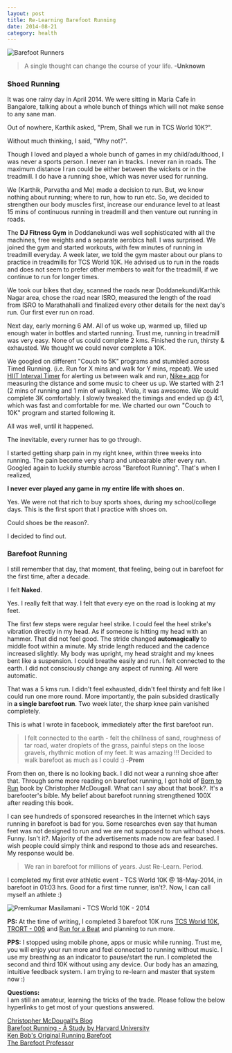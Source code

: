 ```yaml
---
layout: post
title: Re-Learning Barefoot Running
date: 2014-08-21
category: health
---
```


![Barefoot Runners]({{site.img-url}}/barefoot-running-couples.jpg)  

> A single thought can change the course of your life. **-Unknown**

### Shoed Running  

It was one rainy day in April 2014. We were sitting in Maria Cafe in Bangalore, talking about a whole bunch of things which will not make sense to any sane man. 

Out of nowhere, Karthik asked, "Prem, Shall we run in TCS World 10K?".  

Without much thinking, I said, "Why not?".  

Though I loved and played a whole bunch of games in my child/adulthood, I was never a sports person. I never ran in tracks. I never ran in roads. The maximum distance I ran could be either between the wickets or in the treadmill. I do have a running shoe, which was never used for running.  

We (Karthik, Parvatha and Me) made a decision to run. But, we know nothing about running; where to run, how to run etc. So, we decided to strengthen our body muscles first, increase our endurance level to at least 15 mins of continuous running in treadmill and then venture out running in roads.

The **DJ Fitness Gym** in Doddanekundi was well sophisticated with all the machines, free weights and a separate aerobics hall. I was surprised. We joined the gym and started workouts, with few minutes of running in treadmill everyday. A week later, we told the gym master about our plans to practice in treadmills for TCS World 10K. He advised us to run in the roads and does not seem to prefer other members to wait for the treadmill, if we continue to run for longer times.

We took our bikes that day, scanned the roads near Doddanekundi/Karthik Nagar area, chose the road near ISRO, measured the length of the road from ISRO to Marathahalli and finalized every other details for the next day's run. Our first ever run on road.  

Next day, early morning 6 AM. All of us  woke up, warmed up, filled up enough water in bottles and started running. Trust me, running in treadmill was very easy. None of us could complete 2 kms. Finished the run, thirsty & exhausted. We thought we could never complete a 10K.  

We googled on different "Couch to 5K" programs and stumbled across Timed Running. (i.e. Run for X mins and walk for Y mins, repeat). We used [HIIT Interval Timer](https://play.google.com/store/apps/details?id=sk.halmi.itimer&hl=en) for alerting us between walk and run, [Nike+ app](https://play.google.com/store/apps/details?id=com.nike.plusgps&hl=en) for measuring the distance and some music to cheer us up.  We started with 2:1 (2 mins of running and 1 min of walking). Viola, it was awesome. We could complete 3K comfortably. I slowly tweaked the timings and ended up @ 4:1, which was fast and comfortable for me. We charted our own "Couch to 10K" program and started following it.  

All was well, until it happened.  

The inevitable, every runner has to go through.  

I started getting sharp pain in my right knee, within three weeks into running. The pain become very sharp and unbearable after every run. Googled again to luckily stumble across "Barefoot Running". That's when I realized,  

**I never ever played any game in my entire life with shoes on.**  

Yes. We were not that rich to buy sports shoes, during my school/college days. This is the first sport that I practice with shoes on. 

Could shoes be the reason?.  

I decided to find out.

### Barefoot Running

I still remember that day, that moment, that feeling, being out in barefoot for the first time, after a decade.  

I felt **Naked**.  

Yes. I really felt that way. I felt that every eye on the road is looking at my feet. 

The first few steps were regular heel strike. I could feel the heel strike's vibration directly in my head. As if someone is hitting my head with an hammer. That did not feel good. The stride changed **automagically** to middle foot within a minute. My stride length reduced and the cadence increased slightly. My body was upright, my head straight and my knees bent like a suspension. I could breathe easily and run. I felt connected to the earth. I did not consciously change any aspect of running. All were automatic.  

That was a 5 kms run. I didn't feel exhausted, didn't feel thirsty and felt like I could run one more round. More importantly, the pain subsided drastically in **a single barefoot run**. Two week later, the sharp knee pain vanished completely.  

This is what I wrote in facebook, immediately after the first barefoot run. 

> I felt connected to the earth - felt the chillness of sand, roughness of tar road, water droplets of the grass, painful steps on the loose gravels, rhythmic motion of my feet. It was amazing !!! Decided to walk barefoot as much as I could :) -**Prem**

From then on, there is no looking back. I did not wear a running shoe after that. Through some more reading on barefoot running, I got hold of [Born to Run]({{site.url}}/born-to-run-christopher-mcdougall/) book by Christopher McDougall. What can I say about that book?. It's a barefooter's bible. My belief about barefoot running strengthened 100X after reading this book. 

I can see hundreds of sponsored researches in the internet which says running in barefoot is bad for you. Some researches even say that human feet was not designed to run and we are not supposed to run without shoes. Funny. Isn't it?. Majority of the advertisements made now are fear based. I wish people could simply think and respond to those ads and researches. My response would be.

> We ran in barefoot for millions of years. Just Re-Learn. Period.    

I completed my first ever athletic event - TCS World 10K @ 18-May-2014, in barefoot in 01:03 hrs. Good for a first time runner, isn't?. Now, I can call myself an athlete :)

![Premkumar Masilamani - TCS World 10K - 2014]({{site.img-url}}/running/premkumar-masilamani-2014-tcs-10k.jpg)

**PS:** At the time of writing, I completed 3 barefoot 10K runs [TCS World 10K]({{site.img-url}}/running/premkumar-masilamani-2014-tcs-10k-big.jpg), [TRORT - 006]({{site.img-url}}/running/premkumar-masilamani-2014-trort-006_10k.jpg) and [Run for a Beat]({{site.img-url}}/running/premkumar-masilamani-2014-run-for-a-beat_10k.jpg) and planning to run more.

**PPS:** I stopped using mobile phone, apps or music while running. Trust me, you will enjoy your run more and feel connected to running without music. I use my breathing as an indicator to pause/start the run. I completed the second and third 10K without using any device. Our body has an amazing, intuitive feedback system. I am trying to re-learn and master that system now :)   

**Questions:**  
I am still an amateur, learning the tricks of the trade. Please follow the below hyperlinks to get most of your questions answered.

[Christopher McDougall's Blog](http://www.chrismcdougall.com/blog/category/barefoot-running/)  
[Barefoot Running - A Study by Harvard University](http://www.barefootrunning.fas.harvard.edu/6FAQ.html)  
[Ken Bob's Original Running Barefoot](http://barefootrunning.com/)  
[The Barefoot Professor](https://www.youtube.com/watch?v=7jrnj-7YKZE)  
